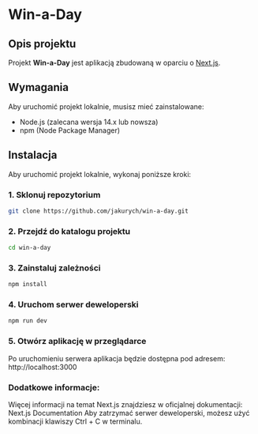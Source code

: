 # Win-a-Day

## Opis projektu

Projekt **Win-a-Day** jest aplikacją zbudowaną w oparciu o [Next.js](https://nextjs.org).

## Wymagania

Aby uruchomić projekt lokalnie, musisz mieć zainstalowane:

- Node.js (zalecana wersja 14.x lub nowsza)
- npm (Node Package Manager)

## Instalacja

Aby uruchomić projekt lokalnie, wykonaj poniższe kroki:

### 1. Sklonuj repozytorium

```bash
git clone https://github.com/jakurych/win-a-day.git
```

### 2. Przejdź do katalogu projektu
```bash
cd win-a-day
```

### 3. Zainstaluj zależności
```bash
npm install
```

### 4. Uruchom serwer deweloperski
```bash
npm run dev
```

### 5. Otwórz aplikację w przeglądarce
Po uruchomieniu serwera aplikacja będzie dostępna pod adresem:
http://localhost:3000

### Dodatkowe informacje:
Więcej informacji na temat Next.js znajdziesz w oficjalnej dokumentacji: Next.js Documentation
Aby zatrzymać serwer deweloperski, możesz użyć kombinacji klawiszy Ctrl + C w terminalu.